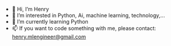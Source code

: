 - 👋 Hi, I’m Henry
- 👀 I’m interested in Python, Ai, machine learning, technology,...
- 🌱 I’m currently learning Python
- 📫 If you want to code something with me, please contact: henry.mlengineer@gmail.com


